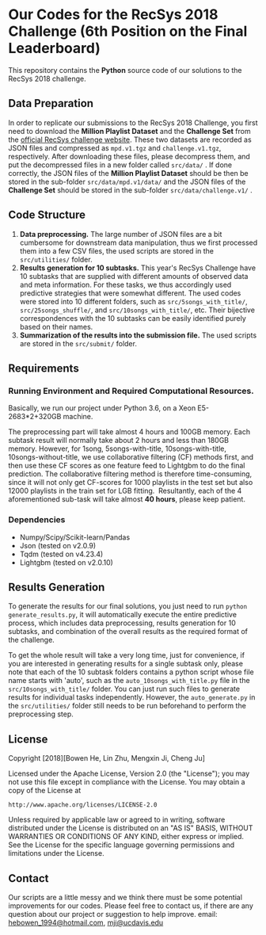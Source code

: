 # Our Codes for the RecSys 2018 Challenge (6th Position on the Final Leaderboard)

 

This repository contains the **Python** source code of our solutions to the RecSys 2018 challenge.



## Data Preparation

In order to replicate our submissions to the RecSys 2018 Challenge, you first need to download the **Million Playlist Dataset** and the **Challenge Set** from the [official RecSys challenge website](https://recsys-challenge.spotify.com/). These two datasets are recorded as JSON files and compressed as `mpd.v1.tgz` and `challenge.v1.tgz`, respectively.  After downloading these files, please decompress them, and put the decompressed files in a new folder called `src/data/` . If done correctly, the JSON files of the **Million Playlist Dataset** should be then be stored in the sub-folder `src/data/mpd.v1/data/` and the JSON files of the **Challenge Set** should be stored in the sub-folder `src/data/challenge.v1/` .



## Code Structure

1. **Data preprocessing.** The large number of JSON files are a bit cumbersome for downstream data manipulation, thus we first processed them into a few CSV files, the used scripts are stored in the `src/utilities/` folder.
2. **Results generation for 10 subtasks.** This year's RecSys Challenge have 10 subtasks that are supplied with different amounts of observed data and meta information. For these tasks, we thus accordingly used predictive strategies that were somewhat different. The used codes were stored into 10 different folders, such as `src/5songs_with_title/`, `src/25songs_shuffle/`, and `src/10songs_with_title/`, etc. Their bijective correspondences with the 10 subtasks can be easily identified purely based on their names.  
3. **Summarization of the results into the submission file.** The used scripts are stored in the `src/submit/` folder. 



## Requirements

### Running Environment and Required Computational Resources.

Basically, we run our project under Python 3.6, on a Xeon E5-2683*2+320GB machine. 

The preprocessing part will take almost 4 hours and 100GB memory. Each subtask result will normally take about 2 hours and less than 180GB memory. However, for 1song, 5songs-with-title, 10songs-with-title, 10songs-without-title, we use collaborative filtering (CF) methods first, and then use these CF scores as one feature feed to Lightgbm to do the final prediction. The collaborative filtering method is therefore time-consuming,  since it will not only get CF-scores for 1000 playlists in the test set but also 12000 playlists in the train set for LGB fitting.  Resultantly, each of the 4 aforementioned sub-task will take almost **40 hours**, please keep patient.

### Dependencies

- Numpy/Scipy/Scikit-learn/Pandas
- Json (tested on v2.0.9) 
- Tqdm (tested on v4.23.4)
- Lightgbm (tested on v2.0.10)



## Results Generation 

To generate the results for our final solutions, you just need to run `python generate_results.py`, 
it will automatically execute the entire predictive process, which includes data preprocessing, results generation for 10 subtasks, and combination of the overall results as the required format of the challenge.

To get the whole result will take a very long time, just for convenience, if you are interested in generating results for a single subtask only, please note that each of the 10 subtask folders contains a python script   whose file name starts with 'auto', such as the `auto_10songs_with_title.py` file in the `src/10songs_with_title/` folder. You can just run such files to generate results for individual tasks independently. However, the `auto_generate.py`  in the `src/utilities/` folder still needs to be run beforehand to perform the preprocessing step. 



## License


Copyright [2018][Bowen He, Lin Zhu, Mengxin Ji, Cheng Ju]

Licensed under the Apache License, Version 2.0 (the "License");
you may not use this file except in compliance with the License.
You may obtain a copy of the License at

    http://www.apache.org/licenses/LICENSE-2.0

Unless required by applicable law or agreed to in writing, software
distributed under the License is distributed on an "AS IS" BASIS,
WITHOUT WARRANTIES OR CONDITIONS OF ANY KIND, either express or implied.
See the License for the specific language governing permissions and
limitations under the License.



## Contact


Our scripts are a little messy and we think there must be some potential improvements for our codes.
Please feel free to contact us, if there are any question about our project or suggestion to help improve.
email: hebowen_1994@hotmail.com, mji@ucdavis.edu
